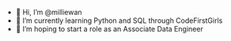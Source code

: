 - 👋 Hi, I’m @milliewan
- 🌱 I’m currently learning Python and SQL through CodeFirstGirls
- 💼 I’m hoping to start a role as an Associate Data Engineer

<!---
milliewan/milliewan is a ✨ special ✨ repository because its `README.md` (this file) appears on your GitHub profile.
You can click the Preview link to take a look at your changes.
--->
